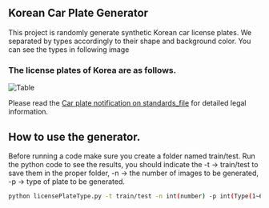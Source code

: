 ## Korean Car Plate Generator

This project is randomly generate synthetic Korean car license plates.
We separated by types accordingly to their shape and background color.
You can see the types in following image

### The license plates of Korea are as follows.
![Table](/table.jpg)

Please read the [Car plate notification on standards_file](https://github.com/Usmankhujaev/KoreanCarPlateGenerator/blob/master/Notification%20on%20standards%20such%20as%20registration%20plates%20for%20Cars.pdf) for detailed legal information.

## How to use the generator. 
Before running a code make sure you create a folder named train/test. Run the python code to see the results, you should indicate the -t -> train/test to save them in the proper folder, -n -> the number of images to be generated, -p -> type of plate to be generated.  

```bash
python licensePlateType.py -t train/test -n int(number) -p int(Type(1~6))
```
